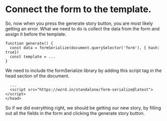 # Connect the form to the template.

So, now when you press the generate story button, you are most likely getting an
error. What we need to do is collect the data from the form and assign it before
the template.

```
function generate() {
  const data = formSerialize(document.querySelector('form'), { hash: true})
  const template = ...
}
```

We need to include the formSerialize library by adding this script tag in
the head section of the document.

```
  ...
  <script src="https://wzrd.in/standalone/form-serialize@latest"></script>
</head>
```

So if we did everything right, we should be getting our new story, by filling
out all the fields in the form and clicking the generate story button.
